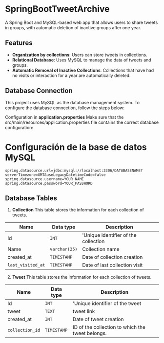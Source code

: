 
# SpringBootTweetArchive
A Spring Boot and MySQL-based web app that allows users to share tweets in groups, with automatic deletion of inactive groups after one year.


## Features

 - **Organization by collections**: Users can store tweets in collections.
 - **Relational Database**: Uses MySQL to manage the data of  tweets and groups.
 - **Automatic Removal of Inactive Collections**: Collections that have had no visits or interaction for a year are automatically deleted.
  
## Database Connection
This project uses MySQL as the database management system. To configure the database connection, follow the steps below:

Configuration in **application.properties**
Make sure that the src/main/resources/application.properties file contains the correct database configuration:

# Configuración de la base de datos MySQL

    spring.datasource.url=jdbc:mysql://localhost:3306/DATABASENAME?serverTimezone=GMT&useLegacyDatetimeCode=false
	spring.datasource.username=YOUR_NAME
	spring.datasource.password=YOUR_PASSWORD

## Database Tables

 1. **Collection**
 This table stores the information for each collection of tweets.

|          Name      |Data type|Description                         |
|----------------|-------------------------------|-----------------------------|
|Id|`INT`            |'Unique identifier of the collection            |
|Name|`varchar(25)`            |Collection name            |
|created_at|`TIMESTAMP`|Date of collection creation|
|`last_visited_at`|`TIMESTAMP`|Date of last collection visit|
2. **Tweet**
 This table stores the information for each collection of tweets.

|          Name      |Data type|Description                         |
|----------------|-------------------------------|-----------------------------|
|Id|`INT`            |'Unique identifier of the tweet|
|tweet|`TEXT`            |tweet link            |
|created_at|`INT`|Date of tweet creation|
|`collection_id`|`TIMESTAMP`|ID of the collection to which the tweet belongs.|

